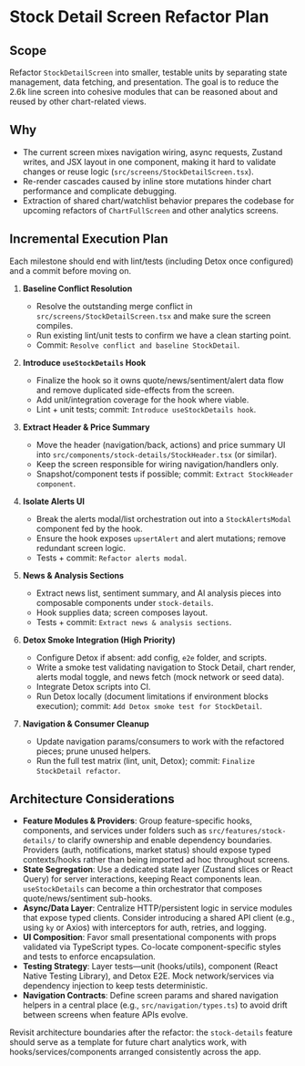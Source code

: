 # Stock Detail Screen Refactor Plan

## Scope
Refactor `StockDetailScreen` into smaller, testable units by separating state management, data fetching, and presentation. The goal is to reduce the 2.6k line screen into cohesive modules that can be reasoned about and reused by other chart-related views.

## Why
- The current screen mixes navigation wiring, async requests, Zustand writes, and JSX layout in one component, making it hard to validate changes or reuse logic (`src/screens/StockDetailScreen.tsx`).
- Re-render cascades caused by inline store mutations hinder chart performance and complicate debugging.
- Extraction of shared chart/watchlist behavior prepares the codebase for upcoming refactors of `ChartFullScreen` and other analytics screens.

## Incremental Execution Plan

Each milestone should end with lint/tests (including Detox once configured) and a commit before moving on.

1. **Baseline Conflict Resolution**
   - Resolve the outstanding merge conflict in `src/screens/StockDetailScreen.tsx` and make sure the screen compiles.
   - Run existing lint/unit tests to confirm we have a clean starting point.
   - Commit: `Resolve conflict and baseline StockDetail`.

2. **Introduce `useStockDetails` Hook**
   - Finalize the hook so it owns quote/news/sentiment/alert data flow and remove duplicated side-effects from the screen.
   - Add unit/integration coverage for the hook where viable.
   - Lint + unit tests; commit: `Introduce useStockDetails hook`.

3. **Extract Header & Price Summary**
   - Move the header (navigation/back, actions) and price summary UI into `src/components/stock-details/StockHeader.tsx` (or similar).
   - Keep the screen responsible for wiring navigation/handlers only.
   - Snapshot/component tests if possible; commit: `Extract StockHeader component`.

4. **Isolate Alerts UI**
   - Break the alerts modal/list orchestration out into a `StockAlertsModal` component fed by the hook.
   - Ensure the hook exposes `upsertAlert` and alert mutations; remove redundant screen logic.
   - Tests + commit: `Refactor alerts modal`.

5. **News & Analysis Sections**
   - Extract news list, sentiment summary, and AI analysis pieces into composable components under `stock-details`.
   - Hook supplies data; screen composes layout.
   - Tests + commit: `Extract news & analysis sections`.

6. **Detox Smoke Integration (High Priority)**
   - Configure Detox if absent: add config, `e2e` folder, and scripts.
   - Write a smoke test validating navigation to Stock Detail, chart render, alerts modal toggle, and news fetch (mock network or seed data).
   - Integrate Detox scripts into CI.
   - Run Detox locally (document limitations if environment blocks execution); commit: `Add Detox smoke test for StockDetail`.

7. **Navigation & Consumer Cleanup**
   - Update navigation params/consumers to work with the refactored pieces; prune unused helpers.
   - Run the full test matrix (lint, unit, Detox); commit: `Finalize StockDetail refactor`.

## Architecture Considerations

- **Feature Modules & Providers**: Group feature-specific hooks, components, and services under folders such as `src/features/stock-details/` to clarify ownership and enable dependency boundaries. Providers (auth, notifications, market status) should expose typed contexts/hooks rather than being imported ad hoc throughout screens.
- **State Segregation**: Use a dedicated state layer (Zustand slices or React Query) for server interactions, keeping React components lean. `useStockDetails` can become a thin orchestrator that composes quote/news/sentiment sub-hooks.
- **Async/Data Layer**: Centralize HTTP/persistent logic in service modules that expose typed clients. Consider introducing a shared API client (e.g., using `ky` or Axios) with interceptors for auth, retries, and logging.
- **UI Composition**: Favor small presentational components with props validated via TypeScript types. Co-locate component-specific styles and tests to enforce encapsulation.
- **Testing Strategy**: Layer tests—unit (hooks/utils), component (React Native Testing Library), and Detox E2E. Mock network/services via dependency injection to keep tests deterministic.
- **Navigation Contracts**: Define screen params and shared navigation helpers in a central place (e.g., `src/navigation/types.ts`) to avoid drift between screens when feature APIs evolve.

Revisit architecture boundaries after the refactor: the `stock-details` feature should serve as a template for future chart analytics work, with hooks/services/components arranged consistently across the app.
